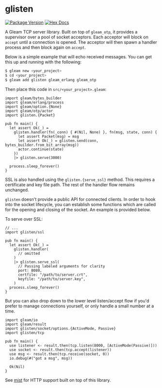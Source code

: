 # glisten

[![Package Version](https://img.shields.io/hexpm/v/glisten)](https://hex.pm/packages/glisten)
[![Hex Docs](https://img.shields.io/badge/hex-docs-ffaff3)](https://hexdocs.pm/glisten/)

A Gleam TCP server library.  Built on top of `gleam_otp`, it provides a
supervisor over a pool of socket acceptors.  Each acceptor will block on `accept`
until a connection is opened.  The acceptor will then spawn a handler process
and then block again on `accept`.

Below is a simple example that will echo received messages.  You can get this
up and running with the following:

```sh
$ gleam new <your_project>
$ cd <your_project>
$ gleam add glisten gleam_erlang gleam_otp
```

Then place this code in `src/<your_project>.gleam`:

```gleam
import gleam/bytes_builder
import gleam/erlang/process
import gleam/option.{None}
import gleam/otp/actor
import glisten.{Packet}

pub fn main() {
  let assert Ok(_) =
    glisten.handler(fn(_conn) { #(Nil, None) }, fn(msg, state, conn) {
      let assert Packet(msg) = msg
      let assert Ok(_) = glisten.send(conn, bytes_builder.from_bit_array(msg))
      actor.continue(state)
    })
    |> glisten.serve(3000)

  process.sleep_forever()
}
```

SSL is also handled using the `glisten.{serve_ssl}` method.  This requires a
certificate and key file path.  The rest of the handler flow remains unchanged.

`glisten` doesn't provide a public API for connected clients.  In order to hook
into the socket lifecycle, you can establish some functions which are called
for the opening and closing of the socket.  An example is provided below.

To serve over SSL:

```gleam
// ...
import glisten/ssl

pub fn main() {
  let assert Ok(_) =
    glisten.handler(
      // omitted
    )
    |> glisten.serve_ssl(
      // Passing labeled arguments for clarity
      port: 8080,
      certfile: "/path/to/server.crt",
      keyfile: "/path/to/server.key",
    )
  process.sleep_forever()
}
```

But you can also drop down to the lower level listen/accept flow if you'd prefer
to manage connections yourself, or only handle a small number at a time.

```gleam
import gleam/io
import gleam/result
import glisten/socket/options.{ActiveMode, Passive}
import glisten/tcp

pub fn main() {
  use listener <- result.then(tcp.listen(8000, [ActiveMode(Passive)]))
  use socket <- result.then(tcp.accept(listener))
  use msg <- result.then(tcp.receive(socket, 0))
  io.debug(#("got a msg", msg))

  Ok(Nil)
}
```

See [mist](https://github.com/rawhat/mist) for HTTP support built on top of this library.
